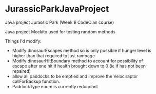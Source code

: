 # JurassicParkJavaProject
Java project Jurassic Park (Week 9 CodeClan course)

Java project
Mockito used for testing random methods

Things I'd modify:
- Modify dinosaurEscapes method so is only possible if hunger level is higher than that required to just rampage
- Modify dinosaurHitBoundary method to account for possibility of escape after one hit if health brought down to 0 (ie if has not been repaired)
- allow all paddocks to be emptied and improve the Velociraptor callForBackup function.
- PaddockType enum is currently redundant
